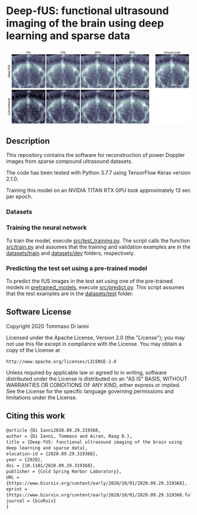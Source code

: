 # Deep-fUS: functional ultrasound imaging of the brain using deep learning and sparse data
<img src="results/rat_brain/image.png" width="1000">

## Description
This repository contains the software for reconstruction of power Doppler images from sparse compound ultrasound datasets.

The code has been tested with Python 3.7.7 using TensorFlow Keras version 2.1.0.

Training this model on an NVIDIA TITAN RTX GPU took approximately 13 sec per epoch.


### Datasets

### Training the neural network
To train the model, execute [src/test_training.py](src/test_training.py). The script calls the function [src/train.py](src/train.py) and assumes that the training and validation examples are in the [datasets/train](datasets/train) and [datasets/dev](datasets/dev) folders, respectively.

### Predicting the test set using a pre-trained model
To predict the fUS images in the test set using one of the pre-trained models in [pretrained_models](pretrained_models), execute [src/predict.py](src/predict.py). This script assumes that the test examples are in the [datasets/test](datasets/test) folder.

## Software License

Copyright 2020 Tommaso Di Ianni

Licensed under the Apache License, Version 2.0 (the "License");
you may not use this file except in compliance with the License.
You may obtain a copy of the License at

    http://www.apache.org/licenses/LICENSE-2.0

Unless required by applicable law or agreed to in writing, software
distributed under the License is distributed on an "AS IS" BASIS,
WITHOUT WARRANTIES OR CONDITIONS OF ANY KIND, either express or implied.
See the License for the specific language governing permissions and
limitations under the License.

## Citing this work

```
@article {Di Ianni2020.09.29.319368,
author = {Di Ianni, Tommaso and Airan, Raag D.},
title = {Deep-fUS: functional ultrasound imaging of the brain using deep learning and sparse data},
elocation-id = {2020.09.29.319368},
year = {2020},
doi = {10.1101/2020.09.29.319368},
publisher = {Cold Spring Harbor Laboratory},
URL = {https://www.biorxiv.org/content/early/2020/10/01/2020.09.29.319368},
eprint = {https://www.biorxiv.org/content/early/2020/10/01/2020.09.29.319368.full.pdf},
journal = {bioRxiv}
}
```

